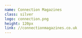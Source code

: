 ```yaml
---
name: Connection Magazines
class: silver
logo: connection.png
height: 120px
link: //connectionmagazines.co.uk
---
```

